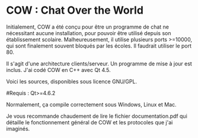 COW : Chat Over the World
======

Initialement, COW a été conçu pour être un programme de chat ne nécessitant aucune installation, pour pouvoir être utilisé depuis son établissement scolaire.
Malheureusement, il utilise plusieurs ports >=10000, qui sont finalement souvent bloqués par les écoles. Il faudrait utiliser le port 80.

Il s'agit d'une architecture clients/serveur. Un programme de mise à jour est inclus. J'ai codé COW en C++ avec Qt 4.5.

Voici les sources, disponibles sous licence GNU/GPL.

#Requis :
Qt>=4.6.2

Normalement, ça compile correctement sous Windows, Linux et Mac.

Je vous recommande chaudement de lire le fichier documentation.pdf qui détaille le fonctionnement général de COW et les protocoles que j'ai imaginés.
